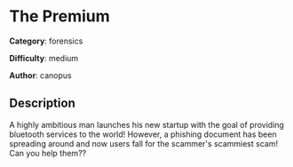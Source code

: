 # The Premium

**Category**: forensics

**Difficulty**: medium

**Author**: canopus

## Description
A highly ambitious man launches his new startup with the goal of providing bluetooth services to the world! However, a phishing document has been spreading around and now users fall for the scammer's scammiest scam! Can you help them??
